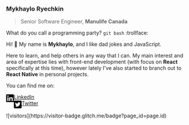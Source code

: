 ### Mykhaylo Ryechkin

> Senior Software Engineer, **Manulife Canada**

What do you call a programming party? `git bash` :trollface:

Hi! :wave: My name is **Mykhaylo**, and I like dad jokes and JavaScript.

Here to learn, and help others in any way that I can. My main interest and area of expertise lies with front-end development (with focus on **React** specifically at this time), however lately I've also started to branch out to **React Native** in personal projects.

You can find me on:

<a href="https://ca.linkedin.com/in/mryechkin">
  <img align="left" alt="Mykhaylo's LinkedIn" height="24px" src="https://raw.githubusercontent.com/mryechkin/mryechkin/master/assets/linkedin.svg" />
  LinkedIn
</a>
<br />
<a href="https://twitter.com/technokozak">
  <img align="left" alt="Mykhaylo's Twitter" height="24px" src="https://raw.githubusercontent.com/mryechkin/mryechkin/master/assets/twitter.svg" />
  Twitter
</a>
<br />
<br />
![visitors](https://visitor-badge.glitch.me/badge?page_id=page.id)
